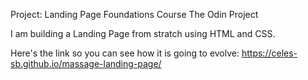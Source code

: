 Project: Landing Page
Foundations Course
The Odin Project

I am building a Landing Page from stratch using HTML and CSS.

Here's the link so you can see how it is going to evolve: https://celes-sb.github.io/massage-landing-page/